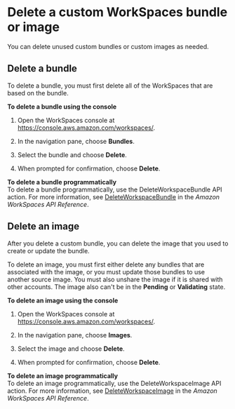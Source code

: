 # Delete a custom WorkSpaces bundle or image<a name="delete_bundle"></a>

You can delete unused custom bundles or custom images as needed\.

## Delete a bundle<a name="delete_bundle_console"></a>

To delete a bundle, you must first delete all of the WorkSpaces that are based on the bundle\.

**To delete a bundle using the console**

1. Open the WorkSpaces console at [https://console\.aws\.amazon\.com/workspaces/](https://console.aws.amazon.com/workspaces/)\.

1. In the navigation pane, choose **Bundles**\.

1. Select the bundle and choose **Delete**\.

1. When prompted for confirmation, choose **Delete**\.

**To delete a bundle programmatically**  
To delete a bundle programmatically, use the DeleteWorkspaceBundle API action\. For more information, see [ DeleteWorkspaceBundle](https://docs.aws.amazon.com/workspaces/latest/api/API_DeleteWorkspaceBundle.html) in the *Amazon WorkSpaces API Reference*\.

## Delete an image<a name="delete_images"></a>

After you delete a custom bundle, you can delete the image that you used to create or update the bundle\.

To delete an image, you must first either delete any bundles that are associated with the image, or you must update those bundles to use another source image\. You must also unshare the image if it is shared with other accounts\. The image also can't be in the **Pending** or **Validating** state\.

**To delete an image using the console**

1. Open the WorkSpaces console at [https://console\.aws\.amazon\.com/workspaces/](https://console.aws.amazon.com/workspaces/)\.

1. In the navigation pane, choose **Images**\.

1. Select the image and choose **Delete**\.

1. When prompted for confirmation, choose **Delete**\.

**To delete an image programmatically**  
To delete an image programmatically, use the DeleteWorkspaceImage API action\. For more information, see [ DeleteWorkspaceImage](https://docs.aws.amazon.com/workspaces/latest/api/API_DeleteWorkspaceImage.html) in the *Amazon WorkSpaces API Reference*\.